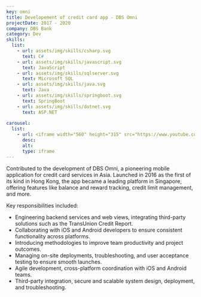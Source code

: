 ```yaml
---
key: omni
title: Developement of credit card app - DBS Omni
projectDate: 2017 - 2020
company: DBS Bank
category: Dev
skills:
  list:
    - url: assets/img/skills/csharp.svg
      text: C#
    - url: assets/img/skills/javascript.svg
      text: JavaScript
    - url: assets/img/skills/sqlserver.svg
      text: Microsoft SQL
    - url: assets/img/skills/java.svg
      text: Java
    - url: assets/img/skills/springboot.svg
      text: SpringBoot
    - url: assets/img/skills/dotnet.svg
      text: ASP.NET
      
carousel:
  list:
    - url: <iframe width="560" height="315" src="https://www.youtube.com/embed/70n-XP0NWw0?si=OCtlQcjrKeJhXxZ5" title="YouTube video player" frameborder="0" allow="accelerometer; autoplay; clipboard-write; encrypted-media; gyroscope; picture-in-picture; web-share" referrerpolicy="strict-origin-when-cross-origin" allowfullscreen></iframe>
      desc: 
      alt:
      type: iframe
---
```


Contributed to the development of DBS Omni, a pioneering mobile application for credit card services in Asia. Launched in 2016 as the first of its kind in Hong Kong, the app became a leading platform in Singapore, offering features like balance and reward tracking, credit limit management, and more.

Key responsibilities included:
- Engineering backend services and web views, integrating third-party solutions such as the TransUnion Credit Report.
- Collaborating with iOS and Android developers to ensure consistent functionality across platforms.
- Introducing methodologies to improve team productivity and project outcomes.
- Managing on-site deployments, troubleshooting, and user acceptance testing to ensure smooth launches. 
- Agile development, cross-platform coordination with iOS and Android teams.
- Third-party integration, secure and scalable system design, deployment, and troubleshooting.





